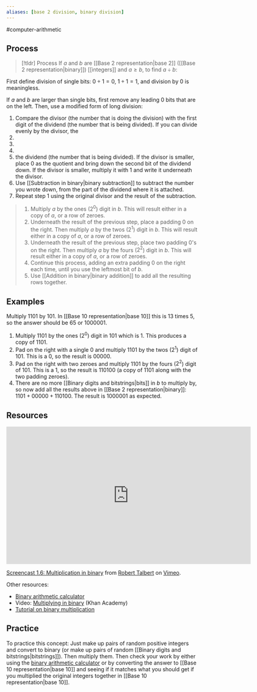 ```yaml
---
aliases: [base 2 division, binary division]
--- 
```


#computer-arithmetic 

## Process 

> [!tldr] Process
>  If $a$ and $b$ are [[Base 2 representation|base 2]] ([[Base 2 representation|binary]]) [[integers]] and $a \geq b$, to find $a \div b$:

First define division of single bits: $0 \div 1 = 0$, $1 \div 1 = 1$, and division by $0$ is meaningless. 

If $a$ and $b$ are larger than single bits, first remove any leading $0$ bits that are on the left. Then, use a modified form of long division: 
1. Compare the divisor (the number that is doing the division) with the first digit of the dividend (the number that is being divided). If you can divide evenly by the divisor, the 
2. 
3. 
4. 
5. the dividend (the number that is being divided). If the divisor is smaller, place $0$ as the quotient and bring down the second bit of the dividend down. If the divisor is smaller, multiply it with $1$ and write it underneath the divisor. 
6. Use [[Subtraction in binary|binary subtraction]] to subtract the number you wrote down, from the part of the dividend where it is attached. 
7. Repeat step 1 using the original divisor and the result of the subtraction. 



>  1. Multiply $a$ by the ones ($2^0$) digit in $b$. This will result either in a copy of $a$, or a row of zeroes. 
>  2. Underneath the result of the previous step, place a padding $0$ on the right. Then multiply $a$ by the twos ($2^1$) digit in $b$. This will result either in a copy of $a$, or a row of zeroes. 
>  3. Underneath the result of the previous step, place two padding $0$'s on the right. Then multiply $a$ by the fours ($2^2$) digit in $b$. This will result either in a copy of $a$, or a row of zeroes. 
>  4. Continue this process, adding an extra padding $0$ on the right each time, until you use the leftmost bit of $b$. 
>  5. Use [[Addition in binary|binary addition]] to add all the resulting rows together. 

## Examples 

Multiply $1101$ by $101$. In [[Base 10 representation|base 10]] this is $13$ times $5$, so the answer should be $65$ or $1000001$. 
1. Multiply $1101$ by the ones ($2^0$) digit in $101$ which is $1$. This produces a copy of $1101$. 
2. Pad on the right with a single $0$ and multiply $1101$ by the twos ($2^1$) digit of $101$. This is a $0$, so the result is $00000$. 
3. Pad on the right with two zeroes and multiply $1101$ by the fours ($2^2$) digit of $101$. This is a $1$, so the result is $110100$ (a copy of $1101$ along with the two padding zeroes). 
4. There are no more [[Binary digits and bitstrings|bits]] in $b$ to multiply by, so now add all the results above in [[Base 2 representation|binary]]: $1101 + 00000 + 110100$. The result is $1000001$ as expected. 
## Resources 

<iframe src="https://player.vimeo.com/video/580457312?h=b1d9b0e518" width="640" height="360" frameborder="0" allow="autoplay; fullscreen; picture-in-picture" allowfullscreen></iframe>
<p><a href="https://vimeo.com/580457312">Screencast 1.6: Multiplication in binary</a> from <a href="https://vimeo.com/user132700952">Robert Talbert</a> on <a href="https://vimeo.com">Vimeo</a>.</p>

Other resources: 
- [Binary arithmetic calculator](https://www.calculator.net/binary-calculator.html)
- Video: [Multiplying in binary](https://www.khanacademy.org/math/algebra-home/alg-intro-to-algebra/algebra-alternate-number-bases/v/binary-multiplication) (Khan Academy)
- [Tutorial on binary multiplication](https://www.cuemath.com/numbers/binary-multiplication/)

## Practice 

To practice this concept: Just make up pairs of random positive integers and convert to binary (or make up pairs of random [[Binary digits and bitstrings|bitstrings]]). Then multiply them. Then check your work by either using the [binary arithmetic calculator](https://www.calculator.net/binary-calculator.html) or by converting the answer to [[Base 10 representation|base 10]] and seeing if it matches what you should get if you multiplied the original integers together in [[Base 10 representation|base 10]]. 